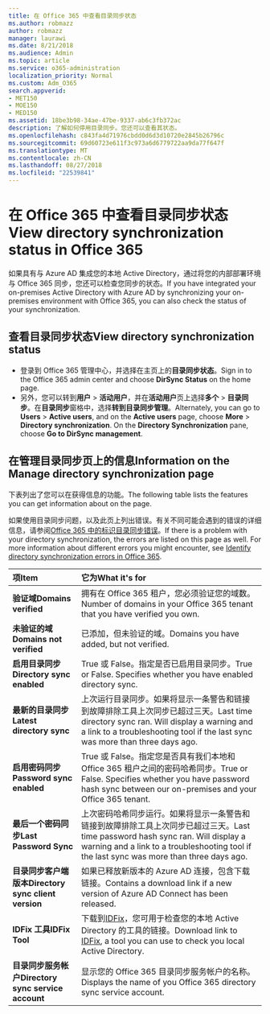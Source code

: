 ```yaml
---
title: 在 Office 365 中查看目录同步状态
ms.author: robmazz
author: robmazz
manager: laurawi
ms.date: 8/21/2018
ms.audience: Admin
ms.topic: article
ms.service: o365-administration
localization_priority: Normal
ms.custom: Adm_O365
search.appverid:
- MET150
- MOE150
- MED150
ms.assetid: 18be3b98-34ae-47be-9337-ab6c3fb372ac
description: 了解如何停用目录同步。您还可以查看其状态。
ms.openlocfilehash: c843fa4d71976cbdd0d6d3d10720e2845b26796c
ms.sourcegitcommit: 69d60723e611f3c973a6d6779722aa9da77f647f
ms.translationtype: MT
ms.contentlocale: zh-CN
ms.lasthandoff: 08/27/2018
ms.locfileid: "22539841"
---
```

# <a name="view-directory-synchronization-status-in-office-365"></a><span data-ttu-id="423fb-104">在 Office 365 中查看目录同步状态</span><span class="sxs-lookup"><span data-stu-id="423fb-104">View directory synchronization status in Office 365</span></span>
<span data-ttu-id="423fb-105">如果具有与 Azure AD 集成您的本地 Active Directory，通过将您的内部部署环境与 Office 365 同步，您还可以检查您同步的状态。</span><span class="sxs-lookup"><span data-stu-id="423fb-105">If you have integrated your on-premises Active Directory with Azure AD by synchronizing your on-premises environment with Office 365, you can also check the status of your synchronization.</span></span>
  
## <a name="view-directory-synchronization-status"></a><span data-ttu-id="423fb-106">查看目录同步状态</span><span class="sxs-lookup"><span data-stu-id="423fb-106">View directory synchronization status</span></span>
- <span data-ttu-id="423fb-107">登录到 Office 365 管理中心，并选择在主页上的**目录同步状态**。</span><span class="sxs-lookup"><span data-stu-id="423fb-107">Sign in to the Office 365 admin center and choose **DirSync Status** on the home page.</span></span> 
- <span data-ttu-id="423fb-p102">另外，您可以转到**用户** \> **活动用户**，并在**活动用户**页上选择**多个** \> **目录同步**。在**目录同步**窗格中，选择**转到目录同步管理**。</span><span class="sxs-lookup"><span data-stu-id="423fb-p102">Alternately, you can go to **Users** \> **Active users**, and on the **Active users** page, choose **More** \> **Directory synchronization**. On the **Directory Synchronization** pane, choose **Go to DirSync management**.</span></span>
    
## <a name="information-on-the-manage-directory-synchronization-page"></a><span data-ttu-id="423fb-110">在管理目录同步页上的信息</span><span class="sxs-lookup"><span data-stu-id="423fb-110">Information on the Manage directory synchronization page</span></span>

<span data-ttu-id="423fb-111">下表列出了您可以在获得信息的功能。</span><span class="sxs-lookup"><span data-stu-id="423fb-111">The following table lists the features you can get information about on the page.</span></span>
  
<span data-ttu-id="423fb-p103">如果使用目录同步问题，以及此页上列出错误。有关不同可能会遇到的错误的详细信息，请参阅[Office 365 中的标识目录同步错误](identify-directory-synchronization-errors.md)。</span><span class="sxs-lookup"><span data-stu-id="423fb-p103">If there is a problem with your directory synchronization, the errors are listed on this page as well. For more information about different errors you might encounter, see [Identify directory synchronization errors in Office 365](identify-directory-synchronization-errors.md).</span></span>
  
|<span data-ttu-id="423fb-114">**项**</span><span class="sxs-lookup"><span data-stu-id="423fb-114">**Item**</span></span>|<span data-ttu-id="423fb-115">**它为**</span><span class="sxs-lookup"><span data-stu-id="423fb-115">**What it's for**</span></span>|
|:-----|:-----|
|<span data-ttu-id="423fb-116">**验证域**</span><span class="sxs-lookup"><span data-stu-id="423fb-116">**Domains verified**</span></span> | <span data-ttu-id="423fb-117">拥有在 Office 365 租户，您必须验证您的域数。</span><span class="sxs-lookup"><span data-stu-id="423fb-117">Number of domains in your Office 365 tenant that you have verified you own.</span></span> |
|<span data-ttu-id="423fb-118">**未验证的域**</span><span class="sxs-lookup"><span data-stu-id="423fb-118">**Domains not verified**</span></span> | <span data-ttu-id="423fb-119">已添加，但未验证的域。</span><span class="sxs-lookup"><span data-stu-id="423fb-119">Domains you have added, but not verified.</span></span> |
|<span data-ttu-id="423fb-120">**启用目录同步**</span><span class="sxs-lookup"><span data-stu-id="423fb-120">**Directory sync enabled**</span></span> |<span data-ttu-id="423fb-p104">True 或 False。指定是否已启用目录同步。</span><span class="sxs-lookup"><span data-stu-id="423fb-p104">True or False. Specifies whether you have enabled directory sync.</span></span> |
|<span data-ttu-id="423fb-123">**最新的目录同步**</span><span class="sxs-lookup"><span data-stu-id="423fb-123">**Latest directory sync**</span></span> | <span data-ttu-id="423fb-p105">上次运行目录同步。如果将显示一条警告和链接到故障排除工具上次同步已超过三天。</span><span class="sxs-lookup"><span data-stu-id="423fb-p105">Last time directory sync ran. Will display a warning and a link to a troubleshooting tool if the last sync was more than three days ago.</span></span> |
|<span data-ttu-id="423fb-126">**启用密码同步**</span><span class="sxs-lookup"><span data-stu-id="423fb-126">**Password sync enabled**</span></span> | <span data-ttu-id="423fb-p106">True 或 False。指定您是否具有我们本地和 Office 365 租户之间的密码哈希同步。</span><span class="sxs-lookup"><span data-stu-id="423fb-p106">True or False. Specifies whether you have password hash sync between our on-premises and your Office 365 tenant.</span></span> |
|<span data-ttu-id="423fb-129">**最后一个密码同步**</span><span class="sxs-lookup"><span data-stu-id="423fb-129">**Last Password Sync**</span></span> | <span data-ttu-id="423fb-p107">上次密码哈希同步运行。如果将显示一条警告和链接到故障排除工具上次同步已超过三天。</span><span class="sxs-lookup"><span data-stu-id="423fb-p107">Last time password hash sync ran. Will display a warning and a link to a troubleshooting tool if the last sync was more than three days ago.</span></span> |
|<span data-ttu-id="423fb-132">**目录同步客户端版本**</span><span class="sxs-lookup"><span data-stu-id="423fb-132">**Directory sync client version**</span></span> | <span data-ttu-id="423fb-133">如果已释放新版本的 Azure AD 连接，包含下载链接。</span><span class="sxs-lookup"><span data-stu-id="423fb-133">Contains a download link if a new version of Azure AD Connect has been released.</span></span> |
|<span data-ttu-id="423fb-134">**IDFix 工具**</span><span class="sxs-lookup"><span data-stu-id="423fb-134">**IDFix Tool**</span></span> | <span data-ttu-id="423fb-135">下载到[IDFix](install-and-run-idfix.md)，您可用于检查您的本地 Active Directory 的工具的链接。</span><span class="sxs-lookup"><span data-stu-id="423fb-135">Download link to [IDFix](install-and-run-idfix.md), a tool you can use to check you local Active Directory.</span></span> |
|<span data-ttu-id="423fb-136">**目录同步服务帐户**</span><span class="sxs-lookup"><span data-stu-id="423fb-136">**Directory sync service account**</span></span> | <span data-ttu-id="423fb-137">显示您的 Office 365 目录同步服务帐户的名称。</span><span class="sxs-lookup"><span data-stu-id="423fb-137">Displays the name of you Office 365 directory sync service account.</span></span> |